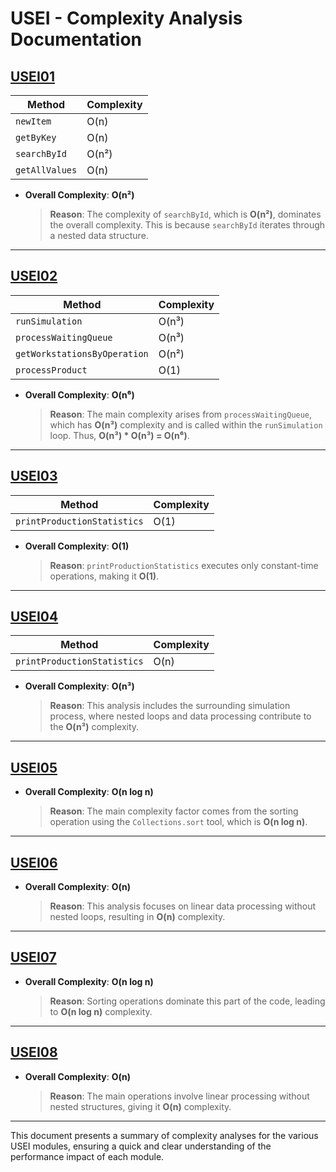 # USEI - Complexity Analysis Documentation

## [USEI01](usei01_algs.md)

| Method           | Complexity |
|------------------|------------|
| `newItem`        | O(n)       |
| `getByKey`       | O(n)       |
| `searchById`     | O(n²)      |
| `getAllValues`   | O(n)       |

- **Overall Complexity**: **O(n²)**
  > **Reason**: The complexity of `searchById`, which is **O(n²)**, dominates the overall complexity. This is because `searchById` iterates through a nested data structure.

---

## [USEI02](usei02_algs.md)

| Method                       | Complexity |
|------------------------------|------------|
| `runSimulation`              | O(n³)      |
| `processWaitingQueue`        | O(n³)      |
| `getWorkstationsByOperation` | O(n²)      |
| `processProduct`             | O(1)       |

- **Overall Complexity**: **O(n⁶)**
  > **Reason**: The main complexity arises from `processWaitingQueue`, which has **O(n³)** complexity and is called within the `runSimulation` loop. Thus, **O(n³) * O(n³) = O(n⁶)**.

---

## [USEI03](usei03_algs.md)

| Method                     | Complexity |
|----------------------------|------------|
| `printProductionStatistics` | O(1)       |

- **Overall Complexity**: **O(1)**
  > **Reason**: `printProductionStatistics` executes only constant-time operations, making it **O(1)**.

---

## [USEI04](usei04_algs.md)

| Method                     | Complexity |
|----------------------------|------------|
| `printProductionStatistics` | O(n)       |

- **Overall Complexity**: **O(n³)**
  > **Reason**: This analysis includes the surrounding simulation process, where nested loops and data processing contribute to the **O(n³)** complexity.

---

## [USEI05](usei05_algs.md)

- **Overall Complexity**: **O(n log n)**
  > **Reason**: The main complexity factor comes from the sorting operation using the `Collections.sort` tool, which is **O(n log n)**.

---

## [USEI06](usei06_algs.md)

- **Overall Complexity**: **O(n)**
  > **Reason**: This analysis focuses on linear data processing without nested loops, resulting in **O(n)** complexity.

---

## [USEI07](usei07_algs.md)

- **Overall Complexity**: **O(n log n)**
  > **Reason**: Sorting operations dominate this part of the code, leading to **O(n log n)** complexity.

---

## [USEI08](usei08_algs.md)

- **Overall Complexity**: **O(n)**
  > **Reason**: The main operations involve linear processing without nested structures, giving it **O(n)** complexity.

---

This document presents a summary of complexity analyses for the various USEI modules, ensuring a quick and clear understanding of the performance impact of each module.
